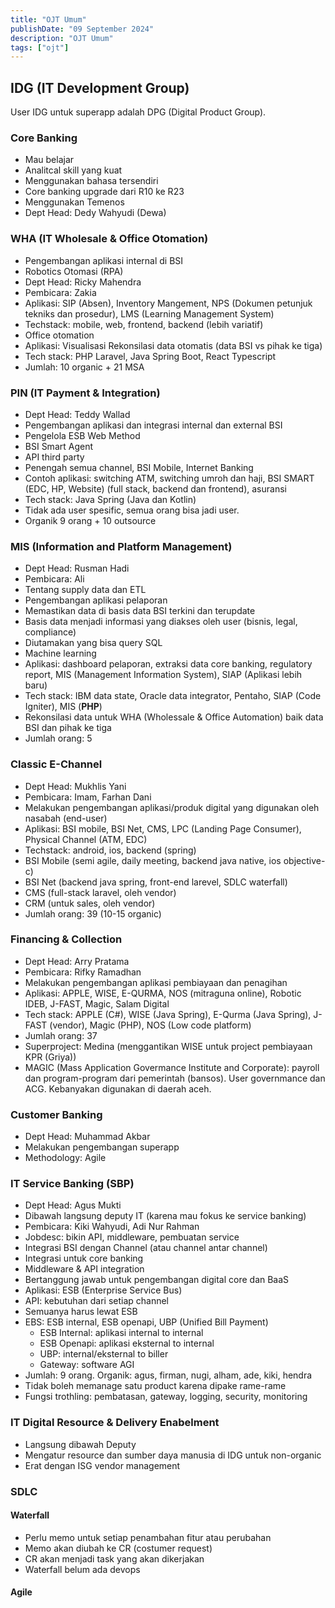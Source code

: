 ```yaml
---
title: "OJT Umum"
publishDate: "09 September 2024"
description: "OJT Umum"
tags: ["ojt"]
---
```


## IDG (IT Development Group)

User IDG untuk superapp adalah DPG (Digital Product Group).

### Core Banking

- Mau belajar
- Analitcal skill yang kuat
- Menggunakan bahasa tersendiri
- Core banking upgrade dari R10 ke R23
- Menggunakan Temenos
- Dept Head: Dedy Wahyudi (Dewa)

### WHA (IT Wholesale & Office Otomation)

- Pengembangan aplikasi internal di BSI
- Robotics Otomasi (RPA)
- Dept Head: Ricky Mahendra
- Pembicara: Zakia
- Aplikasi: SIP (Absen), Inventory Mangement, NPS (Dokumen petunjuk tekniks dan prosedur), LMS (Learning Management System)
- Techstack: mobile, web, frontend, backend (lebih variatif)
- Office otomation
- Aplikasi: Visualisasi Rekonsilasi data otomatis (data BSI vs pihak ke tiga)
- Tech stack: PHP Laravel, Java Spring Boot, React Typescript
- Jumlah: 10 organic + 21 MSA

### PIN (IT Payment & Integration)

- Dept Head: Teddy Wallad
- Pengembangan aplikasi dan integrasi internal dan external BSI
- Pengelola ESB Web Method
- BSI Smart Agent
- API third party
- Penengah semua channel, BSI Mobile, Internet Banking
- Contoh aplikasi: switching ATM, switching umroh dan haji, BSI SMART (EDC, HP, Website) (full stack, backend dan frontend), asuransi
- Tech stack: Java Spring (Java dan Kotlin)
- Tidak ada user spesific, semua orang bisa jadi user.
- Organik 9 orang + 10 outsource

### MIS (Information and Platform Management)

- Dept Head: Rusman Hadi
- Pembicara: Ali
- Tentang supply data dan ETL
- Pengembangan aplikasi pelaporan
- Memastikan data di basis data BSI terkini dan terupdate
- Basis data menjadi informasi yang diakses oleh user (bisnis, legal, compliance)
- Diutamakan yang bisa query SQL
- Machine learning
- Aplikasi: dashboard pelaporan, extraksi data core banking, regulatory report, MIS (Management Information System), SIAP (Aplikasi lebih baru)
- Tech stack: IBM data state, Oracle data integrator, Pentaho, SIAP (Code Igniter), MIS (**PHP**)
- Rekonsilasi data untuk WHA (Wholessale & Office Automation) baik data BSI dan pihak ke tiga
- Jumlah orang: 5 

### Classic E-Channel

- Dept Head: Mukhlis Yani
- Pembicara: Imam, Farhan Dani
- Melakukan pengembangan aplikasi/produk digital yang digunakan oleh nasabah (end-user)
- Aplikasi: BSI mobile, BSI Net, CMS, LPC (Landing Page Consumer), Physical Channel (ATM, EDC)
- Techstack: android, ios, backend (spring)
- BSI Mobile (semi agile, daily meeting, backend java native, ios objective-c)
- BSI Net (backend java spring, front-end larevel, SDLC waterfall)
- CMS (full-stack laravel, oleh vendor)
- CRM (untuk sales, oleh vendor)
- Jumlah orang: 39 (10-15 organic)

### Financing & Collection

- Dept Head: Arry Pratama
- Pembicara: Rifky Ramadhan
- Melakukan pengembangan aplikasi pembiayaan dan penagihan
- Aplikasi: APPLE, WISE, E-QURMA, NOS (mitraguna online), Robotic IDEB, J-FAST, Magic, Salam Digital
- Tech stack: APPLE (C#), WISE (Java Spring), E-Qurma (Java Spring), J-FAST (vendor), Magic (PHP), NOS (Low code platform)
- Jumlah orang: 37
- Superproject: Medina (menggantikan WISE untuk project pembiayaan KPR (Griya))
- MAGIC (Mass Application Govermance Institute and Corporate): payroll dan program-program dari pemerintah (bansos). User governmance dan ACG. Kebanyakan digunakan di daerah aceh.

### Customer Banking

- Dept Head: Muhammad Akbar
- Melakukan pengembangan superapp
- Methodology: Agile

### IT Service Banking (SBP)

- Dept Head: Agus Mukti
- Dibawah langsung deputy IT (karena mau fokus ke service banking)
- Pembicara: Kiki Wahyudi, Adi Nur Rahman
- Jobdesc: bikin API, middleware, pembuatan service
- Integrasi BSI dengan Channel (atau channel antar channel)
- Integrasi untuk core banking
- Middleware & API integration
- Bertanggung jawab untuk pengembangan digital core dan BaaS
- Aplikasi: ESB (Enterprise Service Bus)
- API: kebutuhan dari setiap channel
- Semuanya harus lewat ESB
- EBS: ESB internal, ESB openapi, UBP (Unified Bill Payment)
  - ESB Internal: aplikasi internal to internal
  - ESB Openapi: aplikasi eksternal to internal
  - UBP: internal/eksternal to biller
  - Gateway: software AGI
- Jumlah: 9 orang. Organik: agus, firman, nugi, alham, ade, kiki, hendra
- Tidak boleh memanage satu product karena dipake rame-rame
- Fungsi trothling: pembatasan, gateway, logging, security, monitoring

### IT Digital Resource & Delivery Enabelment

- Langsung dibawah Deputy
- Mengatur resource dan sumber daya manusia di IDG untuk non-organic
- Erat dengan ISG vendor management

### SDLC

#### Waterfall

- Perlu memo untuk setiap penambahan fitur atau perubahan
- Memo akan diubah ke CR (costumer request)
- CR akan menjadi task yang akan dikerjakan
- Waterfall belum ada devops

#### Agile
